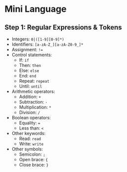 # Mini Language

## Step 1: Regular Expressions & Tokens
- Integers: `0|([1-9][0-9]*)`
- Identifiers: `[a-zA-Z_][a-zA-Z0-9_]*`
- Assignment: `!=`
- Control statements:
    - If: `if`
    - Then: `then`
    - Else: `else`
    - End: `end`
    - Repeat: `repeat`
    - Until: `until`
- Arithmetic operators:
    - Addition: `+`
    - Subtraction: `-`
    - Multiplication: `*`
    - Division: `/`
- Boolean operators:
    - Equality: `=`
    - Less than: `<`
- Other keywords:
    - Read: `read`
    - Write: `write`
- Other symbols:
    - Semicolon: `;`
    - Open brace: `{`
    - Close brace: `}`

